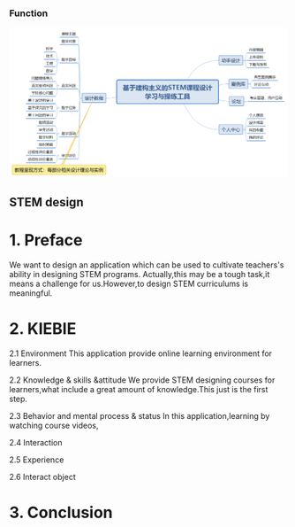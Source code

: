 ### Function
![STEMdesign](https://github.com/ECNU-DEIT-ACADEMIC-2019/PAT/blob/master/STEMdesign.png?raw=true)

## STEM design

# 1. Preface
We want to design an application which can be used to cultivate teachers's ability in designing STEM programs.
Actually,this may be a tough task,it means a challenge for us.However,to design STEM curriculums is meaningful.

# 2. KIEBIE

 2.1 Environment
 This application provide online learning environment for learners.

 2.2 Knowledge & skills &attitude
 We provide STEM designing courses for learners,what include a great amount of knowledge.This just is the first step.

 2.3 Behavior and mental process & status
 In this application,learning by watching course videos,                                                
 
 2.4 Interaction

 2.5 Experience

 2.6 Interact object

# 3. Conclusion
